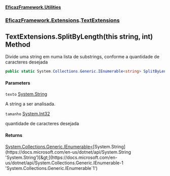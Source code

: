 #### [EficazFramework.Utilities](EficazFrameworkUtilities.md 'EficazFramework Utilities')
### [EficazFramework.Extensions](EficazFrameworkUtilities.md#EficazFramework.Extensions 'EficazFramework.Extensions').[TextExtensions](TextExtensions.md 'EficazFramework.Extensions.TextExtensions')

## TextExtensions.SplitByLength(this string, int) Method

Divide uma string em numa lista de substrings, conforme a quantidade de caracteres desejada

```csharp
public static System.Collections.Generic.IEnumerable<string> SplitByLength(this string texto, int tamanho);
```
#### Parameters

<a name='EficazFramework.Extensions.TextExtensions.SplitByLength(thisstring,int).texto'></a>

`texto` [System.String](https://docs.microsoft.com/en-us/dotnet/api/System.String 'System.String')

A string a ser analisada.

<a name='EficazFramework.Extensions.TextExtensions.SplitByLength(thisstring,int).tamanho'></a>

`tamanho` [System.Int32](https://docs.microsoft.com/en-us/dotnet/api/System.Int32 'System.Int32')

quantidade de caracteres desejada

#### Returns
[System.Collections.Generic.IEnumerable&lt;](https://docs.microsoft.com/en-us/dotnet/api/System.Collections.Generic.IEnumerable-1 'System.Collections.Generic.IEnumerable`1')[System.String](https://docs.microsoft.com/en-us/dotnet/api/System.String 'System.String')[&gt;](https://docs.microsoft.com/en-us/dotnet/api/System.Collections.Generic.IEnumerable-1 'System.Collections.Generic.IEnumerable`1')